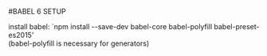 #BABEL 6 SETUP

install babel:
`npm install --save-dev babel-core babel-polyfill babel-preset-es2015'  
(babel-polyfill is necessary for generators)

